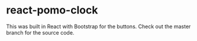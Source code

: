 # react-pomo-clock
This was built in React with Bootstrap for the buttons. Check out the master branch for the source code.
